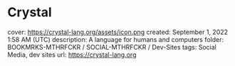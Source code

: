 # Crystal

cover: https://crystal-lang.org/assets/icon.png
created: September 1, 2022 1:58 AM (UTC)
description: A language for humans and computers
folder: BOOKMRKS-MTHRFCKR / SOCIAL-MTHRFCKR / Dev-Sites
tags: Social Media, dev sites
url: https://crystal-lang.org